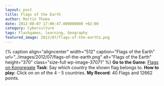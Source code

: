 ```yaml
---
layout: post
title: Flags of the Earth
author: Martin Thoma
date: 2012-08-07 17:00:47.000000000 +02:00
category: Cyberculture
tags: Flashgames, learning, Geography
featured_image: 2012/07/flags-of-the-earth1.png
---
```

{% caption align="aligncenter" width="512" caption="Flags of the Earth" url="../images/2012/07/flags-of-the-earth.png" alt="Flags of the Earth"  height="370" class="size-full wp-image-37071" %}
<strong>Go to the Game</strong>: <a href="http://www.kongregate.com/games/KingDotCom/flags">Flags on Kongregate</a>
<strong>Task</strong>: Say which country the shown flag belongs to.
<strong>How to play</strong>: Click on on of the 4 - 5 countries.
<strong>My Record</strong>: 40 Flags and 12662 points.
